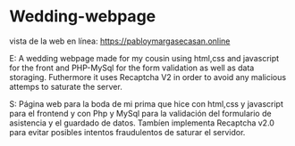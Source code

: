 # Wedding-webpage

vista de la web en línea: https://pabloymargasecasan.online

E: A wedding webpage made for my cousin using html,css and javascript for the front and PHP-MySql for the form validation as well as data storaging. Futhermore it uses Recaptcha V2 in order to avoid any malicious attemps to saturate the server.

S: Página web para la boda de mi prima que hice con html,css y javascript para el frontend y con Php y MySql para la validación del formulario de asistencia y el guardado de datos. Tambíen implementa Recaptcha v2.0 para evitar posibles intentos fraudulentos de saturar el servidor.
